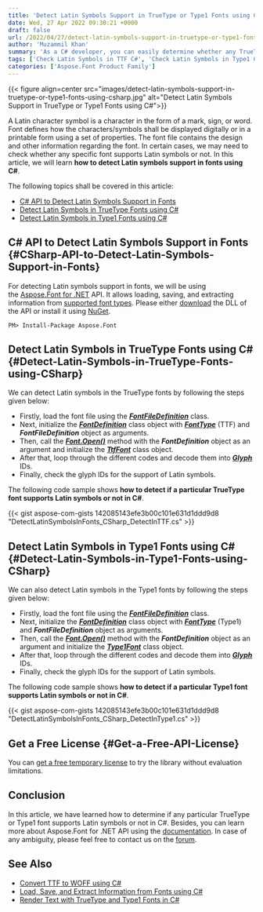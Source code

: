 ```yaml
---
title: 'Detect Latin Symbols Support in TrueType or Type1 Fonts using C#'
date: Wed, 27 Apr 2022 09:30:21 +0000
draft: false
url: /2022/04/27/detect-latin-symbols-support-in-truetype-or-type1-fonts-using-csharp/
author: 'Muzammil Khan'
summary: 'As a C# developer, you can easily determine whether any TrueType font or Type1 font supports Latin symbols or not. In this article, you will learn **how to detect Latin symbols support in fonts using C#**.'
tags: ['Check Latin Symbols in TTF C#', 'Check Latin Symbols in Type1 C#', 'Detect Latin Symbols in Fonts C#', 'Detect Latin Symbols in TrueType', 'Detect Latin Symbols in Type1']
categories: ['Aspose.Font Product Family']
---
```




{{< figure align=center src="images/detect-latin-symbols-support-in-truetype-or-type1-fonts-using-csharp.jpg" alt="Detect Latin Symbols Support in TrueType or Type1 Fonts using C#">}}


A Latin character symbol is a character in the form of a mark, sign, or word. Font defines how the characters/symbols shall be displayed digitally or in a printable form using a set of properties. The font file contains the design and other information regarding the font. In certain cases, we may need to check whether any specific font supports Latin symbols or not. In this article, we will learn **how to detect Latin symbols support in fonts using C#**.

The following topics shall be covered in this article:

*   [C# API to Detect Latin Symbols Support in Fonts][1]
*   [Detect Latin Symbols in TrueType Fonts using C#][2]
*   [Detect Latin Symbols in Type1 Fonts using C#][3]

## C# API to Detect Latin Symbols Support in Fonts {#CSharp-API-to-Detect-Latin-Symbols-Support-in-Fonts}

For detecting Latin symbols support in fonts, we will be using the [Aspose.Font for .NET][4] API. It allows loading, saving, and extracting information from [supported font types][5]. Please either [download][6] the DLL of the API or install it using [NuGet][7].

```
PM> Install-Package Aspose.Font
```

## Detect Latin Symbols in TrueType Fonts using C# {#Detect-Latin-Symbols-in-TrueType-Fonts-using-CSharp}

We can detect Latin symbols in the TrueType fonts by following the steps given below:

*   Firstly, load the font file using the **_[FontFileDefinition][8]_** class.
*   Next, initialize the [**_FontDefinition_**][9] class object with **_[FontType][10]_** (TTF) and **_FontFileDefinition_** object as arguments.
*   Then, call the **_[Font.Open()][11]_** method with the **_FontDefinition_** object as an argument and initialize the [**_TtfFont_**][12] class object.
*   After that, loop through the different codes and decode them into [_**Glyph**_][13] IDs.
*   Finally, check the glyph IDs for the support of Latin symbols.

The following code sample shows **how to detect if a particular TrueType font supports Latin symbols or not in C#**.

{{< gist aspose-com-gists 142085143efe3b00c101e631d1ddd9d8 "DetectLatinSymbolsInFonts_CSharp_DetectInTTF.cs" >}}

## Detect Latin Symbols in Type1 Fonts using C# {#Detect-Latin-Symbols-in-Type1-Fonts-using-CSharp}

We can also detect Latin symbols in the Type1 fonts by following the steps given below:

*   Firstly, load the font file using the **_[FontFileDefinition][14]_** class.
*   Next, initialize the [**_FontDefinition_**][15] class object with **_[FontType][16]_** (Type1) and **_FontFileDefinition_** object as arguments.
*   Then, call the **_[Font.Open()][17]_** method with the **_FontDefinition_** object as an argument and initialize the [**_Type1Font_**][18] class object.
*   After that, loop through the different codes and decode them into [_**Glyph**_][19] IDs.
*   Finally, check the glyph IDs for the support of Latin symbols.

The following code sample shows **how to detect if a particular Type1 font supports Latin symbols or not in C#**.

{{< gist aspose-com-gists 142085143efe3b00c101e631d1ddd9d8 "DetectLatinSymbolsInFonts_CSharp_DetectInType1.cs" >}}

## Get a Free License {#Get-a-Free-API-License}

You can [get a free temporary license][20] to try the library without evaluation limitations.

## Conclusion

In this article, we have learned how to determine if any particular TrueType or Type1 font supports Latin symbols or not in C#. Besides, you can learn more about Aspose.Font for .NET API using the [documentation][21]. In case of any ambiguity, please feel free to contact us on the [forum][22].

## See Also

*   [Convert TTF to WOFF using C#][23]
*   [Load, Save, and Extract Information from Fonts using C#][24]
*   [Render Text with TrueType and Type1 Fonts in C#][25]




[1]: #CSharp-API-to-Detect-Latin-Symbols-Support-in-Fonts
[2]: #Detect-Latin-Symbols-in-TrueType-Fonts-using-CSharp
[3]: #Detect-Latin-Symbols-in-Type1-Fonts-using-CSharp
[4]: https://products.aspose.com/font/net
[5]: https://docs.aspose.com/font/net/supported-file-formats/
[6]: https://downloads.aspose.com/font/net
[7]: https://www.nuget.org/packages/Aspose.Font/
[8]: https://apireference.aspose.com/font/net/aspose.font.sources/fontfiledefinition
[9]: https://apireference.aspose.com/font/net/aspose.font.sources/fontdefinition
[10]: https://apireference.aspose.com/font/net/aspose.font/fonttype
[11]: https://apireference.aspose.com/font/net/aspose.font.font/open/methods/3
[12]: https://apireference.aspose.com/font/net/aspose.font.ttf/TtfFont
[13]: https://apireference.aspose.com/font/net/aspose.font.glyphs/glyphid
[14]: https://apireference.aspose.com/font/net/aspose.font.sources/fontfiledefinition
[15]: https://apireference.aspose.com/font/net/aspose.font.sources/fontdefinition
[16]: https://apireference.aspose.com/font/net/aspose.font/fonttype
[17]: https://apireference.aspose.com/font/net/aspose.font.font/open/methods/3
[18]: https://apireference.aspose.com/font/net/aspose.font.type1/type1font
[19]: https://apireference.aspose.com/font/net/aspose.font.glyphs/glyphid
[20]: https://purchase.aspose.com/temporary-license
[21]: https://docs.aspose.com/font/net/
[22]: https://forum.aspose.com/c/font/41
[23]: https://blog.aspose.com/2022/03/15/convert-ttf-to-woff-using-csharp/
[24]: https://blog.aspose.com/2020/09/14/load-save-extract-information-from-fonts-using-csharp/
[25]: https://blog.aspose.com/2020/09/16/render-text-with-truetype-type1-font-using-csharp/




